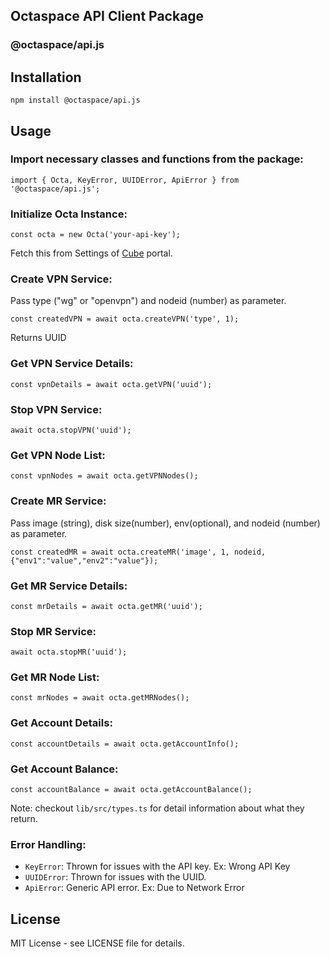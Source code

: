 ## Octaspace API Client Package

### @octaspace/api.js

## Installation

`npm install @octaspace/api.js`

## Usage

### Import necessary classes and functions from the package:

`import { Octa, KeyError, UUIDError, ApiError } from '@octaspace/api.js';`

### Initialize Octa Instance:

`const octa = new Octa('your-api-key');`

Fetch this from Settings of [Cube](https://cube.octa.space/settings) portal.

### Create VPN Service:

Pass type ("wg" or "openvpn") and nodeid (number) as parameter.

`const createdVPN = await octa.createVPN('type', 1);`

Returns UUID

### Get VPN Service Details:

`const vpnDetails = await octa.getVPN('uuid');`

### Stop VPN Service:

`await octa.stopVPN('uuid');`

### Get VPN Node List:

`const vpnNodes = await octa.getVPNNodes();`

### Create MR Service:

Pass image (string), disk size(number), env(optional), and nodeid (number) as parameter.

`const createdMR = await octa.createMR('image', 1, nodeid, {"env1":"value","env2":"value"});`


### Get MR Service Details:

`const mrDetails = await octa.getMR('uuid');`

### Stop MR Service:

`await octa.stopMR('uuid');`

### Get MR Node List:

`const mrNodes = await octa.getMRNodes();`

### Get Account Details:

`const accountDetails = await octa.getAccountInfo();`

### Get Account Balance:

`const accountBalance = await octa.getAccountBalance();`

Note: checkout `lib/src/types.ts` for detail information about what they return.

### Error Handling:

-   `KeyError`: Thrown for issues with the API key. Ex: Wrong API Key
-   `UUIDError`: Thrown for issues with the UUID.
-   `ApiError`: Generic API error. Ex: Due to Network Error

## License

MIT License - see LICENSE file for details.
